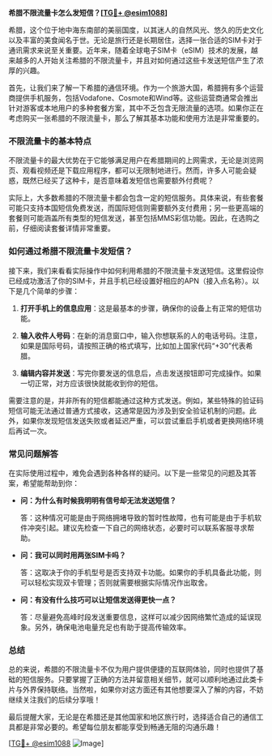 **希腊不限流量卡怎么发短信？[[TG💪+ @esim1088](https://t.me/s/esim1088)]**

希腊，这个位于地中海东南部的美丽国度，以其迷人的自然风光、悠久的历史文化以及丰富的美食闻名于世。无论是旅行还是长期居住，选择一张合适的SIM卡对于通讯需求来说至关重要。近年来，随着全球电子SIM卡（eSIM）技术的发展，越来越多的人开始关注希腊的不限流量卡，并且对如何通过这些卡发送短信产生了浓厚的兴趣。

首先，让我们来了解一下希腊的通信环境。作为一个旅游大国，希腊拥有多个运营商提供手机服务，包括Vodafone、Cosmote和Wind等。这些运营商通常会推出针对游客或本地用户的多种套餐方案，其中不乏包含无限流量的选项。如果你正在考虑购买一张希腊的不限流量卡，那么了解其基本功能和使用方法是非常重要的。

### 不限流量卡的基本特点

不限流量卡的最大优势在于它能够满足用户在希腊期间的上网需求，无论是浏览网页、观看视频还是下载应用程序，都可以无限制地进行。然而，许多人可能会疑惑，既然已经买了这种卡，是否意味着发短信也需要额外付费呢？

实际上，大多数希腊的不限流量卡都会包含一定的短信服务。具体来说，有些套餐可能只支持本国短信免费发送，而国际短信则需要额外支付费用；另一些更高端的套餐则可能涵盖所有类型的短信发送，甚至包括MMS彩信功能。因此，在选购之前，仔细阅读套餐详情非常重要。

### 如何通过希腊不限流量卡发短信？

接下来，我们来看看实际操作中如何利用希腊的不限流量卡发送短信。这里假设你已经成功激活了你的SIM卡，并且手机已经设置好相应的APN（接入点名称）。以下是几个简单的步骤：

1. **打开手机上的信息应用**：这是最基本的步骤，确保你的设备上有正常的短信功能。
   
2. **输入收件人号码**：在新的消息窗口中，输入你想联系的人的电话号码。注意，如果是国际号码，请按照正确的格式填写，比如加上国家代码“+30”代表希腊。

3. **编辑内容并发送**：写完你要发送的信息后，点击发送按钮即可完成操作。如果一切正常，对方应该很快就能收到你的短信。

需要注意的是，并非所有的短信都能通过这种方式发送。例如，某些特殊的验证码短信可能无法通过普通方式接收，这通常是因为涉及到安全验证机制的问题。此外，如果你发现短信发送失败或者延迟严重，可以尝试重启手机或者更换网络环境后再试一次。

### 常见问题解答

在实际使用过程中，难免会遇到各种各样的疑问。以下是一些常见的问题及其答案，希望能帮助到你：

- **问：为什么有时候我明明有信号却无法发送短信？**
  
  答：这种情况可能是由于网络拥堵导致的暂时性故障，也有可能是由于手机软件冲突引起。建议先检查一下自己的网络状态，必要时可以联系客服寻求帮助。

- **问：我可以同时用两张SIM卡吗？**
  
  答：这取决于你的手机型号是否支持双卡功能。如果你的手机具备此功能，则可以轻松实现双卡管理；否则就需要根据实际情况作出取舍。

- **问：有没有什么技巧可以让短信发送得更快一点？**
  
  答：尽量避免高峰时段发送重要信息，这样可以减少因网络繁忙造成的延误现象。另外，确保电池电量充足也有助于提高传输效率。

### 总结

总的来说，希腊的不限流量卡不仅为用户提供便捷的互联网体验，同时也提供了基础的短信服务。只要掌握了正确的方法并留意相关细节，就可以顺利地通过此类卡片与外界保持联络。当然啦，如果你对这方面还有其他想要深入了解的内容，不妨继续关注我们的后续分享哦！

最后提醒大家，无论是在希腊还是其他国家和地区旅行时，选择适合自己的通信工具都是非常必要的。希望每位朋友都能享受到畅通无阻的沟通乐趣！ 

[[TG💪+ @esim1088](https://t.me/s/esim1088) ![Image](https://i.postimg.cc/4NQfJmqS/Snipaste-2025-05-13-00-14-12.png)]